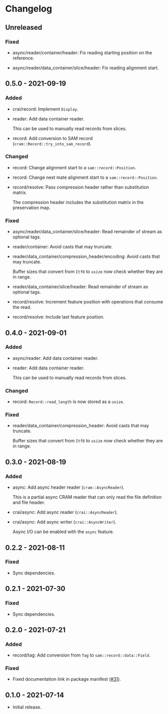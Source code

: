 # Changelog

## Unreleased

### Fixed

  * async/reader/container/header: Fix reading starting position on the
    reference.

  * async/reader/data_container/slice/header: Fix reading alignment start.

## 0.5.0 - 2021-09-19

### Added

  * crai/record: Implement `Display`.

  * reader: Add data container reader.

    This can be used to manually read records from slices.

  * record: Add conversion to SAM record (`cram::Record::try_into_sam_record`).

### Changed

  * record: Change alignment start to a `sam::record::Position`.

  * record: Change next mate alignment start to a `sam::record::Position`.

  * record/resolve: Pass compression header rather than substitution matrix.

    The compression header includes the substitution matrix in the preservation
    map.

### Fixed

  * async/reader/data_container/slice/header: Read remainder of stream as
    optional tags.

  * reader/container: Avoid casts that may truncate.

  * reader/data_container/compression_header/encoding: Avoid casts that may
    truncate.

    Buffer sizes that convert from `Itf8` to `usize` now check whether they are
    in range.

  * reader/data_container/slice/header: Read remainder of stream as optional
    tags.

  * record/resolve: Increment feature position with operations that consume the
    read.

  * record/resolve: Include last feature position.

## 0.4.0 - 2021-09-01

### Added

  * async/reader: Add data container reader.

  * reader: Add data container reader.

    This can be used to manually read records from slices.

### Changed

  * record: `Record::read_length` is now stored as a `usize`.

### Fixed

  * reader/data_container/compression_header: Avoid casts that may truncate.

    Buffer sizes that convert from `Itf8` to `usize` now check whether they are
    in range.

## 0.3.0 - 2021-08-19

### Added

  * async: Add async header reader (`cram::AsyncReader`).

    This is a partial async CRAM reader that can only read the file definition
    and file header.

  * crai/async: Add async reader (`crai::AsyncReader`).

  * crai/async: Add async writer (`crai::AsyncWriter`).

    Async I/O can be enabled with the `async` feature.

## 0.2.2 - 2021-08-11

### Fixed

  * Sync dependencies.

## 0.2.1 - 2021-07-30

### Fixed

  * Sync dependencies.

## 0.2.0 - 2021-07-21

### Added

  * record/tag: Add conversion from `Tag` to `sam::record::data::Field`.

### Fixed

  * Fixed documentation link in package manifest ([#31]).

[#31]: https://github.com/zaeleus/noodles/issues/31

## 0.1.0 - 2021-07-14

  * Initial release.
